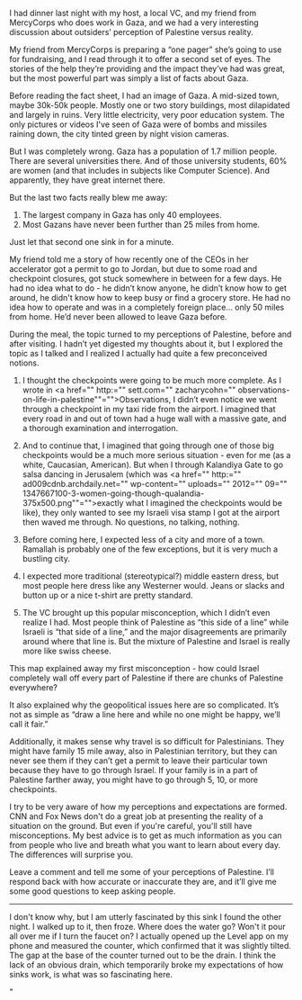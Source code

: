 I had dinner last night with my host, a local VC, and my friend from MercyCorps who does work in Gaza, and we had a very interesting discussion about outsiders’ perception of Palestine versus reality.

My friend from MercyCorps is preparing a “one pager” she’s going to use for fundraising, and I read through it to offer a second set of eyes. The stories of the help they’re providing and the impact they’ve had was great, but the most powerful part was simply a list of facts about Gaza.

Before reading the fact sheet, I had an image of Gaza. A mid-sized town, maybe 30k-50k people. Mostly one or two story buildings, most dilapidated and largely in ruins. Very little electricity, very poor education system. The only pictures or videos I've seen of Gaza were of bombs and missiles raining down, the city tinted green by night vision cameras.

But I was completely wrong. Gaza has a population of 1.7 million people. There are several universities there. And of those university students, 60% are women (and that includes in subjects like Computer Science). And apparently, they have great internet there.

But the last two facts really blew me away:  
1) The largest company in Gaza has only 40 employees.  
2) Most Gazans have never been further than 25 miles from home.

Just let that second one sink in for a minute.

My friend told me a story of how recently one of the CEOs in her accelerator got a permit to go to Jordan, but due to some road and checkpoint closures, got stuck somewhere in between for a few days. He had no idea what to do - he didn’t know anyone, he didn’t know how to get around, he didn't know how to keep busy or find a grocery store. He had no idea how to operate and was in a completely foreign place... only 50 miles from home. He’d never been allowed to leave Gaza before.

During the meal, the topic turned to my perceptions of Palestine, before and after visiting. I hadn’t yet digested my thoughts about it, but I explored the topic as I talked and I realized I actually had quite a few preconceived notions.

1) I thought the checkpoints were going to be much more complete. As I wrote in <a href="" http:="" sett.com="" zacharycohn="" observations-on-life-in-palestine""="">Observations</a>, I didn’t even notice we went through a checkpoint in my taxi ride from the airport. I imagined that every road in and out of town had a huge wall with a massive gate, and a thorough examination and interrogation.

2) And to continue that, I imagined that going through one of those big checkpoints would be a much more serious situation - even for me (as a white, Caucasian, American). But when I through Kalandiya Gate to go salsa dancing in Jerusalem (which was <a href="" http:="" ad009cdnb.archdaily.net="" wp-content="" uploads="" 2012="" 09="" 1347667100-3-women-going-though-qualandia-375x500.png""="">exactly what I imagined the checkpoints</a> would be like), they only wanted to see my Israeli visa stamp I got at the airport then waved me through. No questions, no talking, nothing.

3) Before coming here, I expected less of a city and more of a town. Ramallah is probably one of the few exceptions, but it is very much a bustling city.

4) I expected more traditional (stereotypical?) middle eastern dress, but most people here dress like any Westerner would. Jeans or slacks and button up or a nice t-shirt are pretty standard.

5) The VC brought up this popular misconception, which I didn’t even realize I had. Most people think of Palestine as “this side of a line” while Israeli is “that side of a line,” and the major disagreements are primarily around where that line is. But the mixture of Palestine and Israel is really more like swiss cheese.

This map explained away my first misconception - how could Israel completely wall off every part of Palestine if there are chunks of Palestine everywhere?

It also explained why the geopolitical issues here are so complicated. It’s not as simple as “draw a line here and while no one might be happy, we’ll call it fair.”

Additionally, it makes sense why travel is so difficult for Palestinians. They might have family 15 mile away, also in Palestinian territory, but they can never see them if they can’t get a permit to leave their particular town because they have to go through Israel. If your family is in a part of Palestine farther away, you might have to go through 5, 10, or more checkpoints.

I try to be very aware of how my perceptions and expectations are formed. CNN and Fox News don't do a great job at presenting the reality of a situation on the ground. But even if you're careful, you'll still have misconceptions. My best advice is to get as much information as you can from people who live and breath what you want to learn about every day. The differences will surprise you.

Leave a comment and tell me some of your perceptions of Palestine. I’ll respond back with how accurate or inaccurate they are, and it’ll give me some good questions to keep asking people.

***

I don't know why, but I am utterly fascinated by this sink I found the other night. I walked up to it, then froze. Where does the water go? Won't it pour all over me if I turn the faucet on? I actually opened up the Level app on my phone and measured the counter, which confirmed that it was slightly tilted. The gap at the base of the counter turned out to be the drain. I think the lack of an obvious drain, which temporarily broke my expectations of how sinks work, is what was so fascinating here.

"